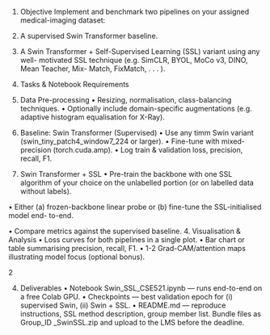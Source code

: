1. Objective
Implement and benchmark two pipelines on your assigned medical-imaging dataset:
1. A supervised Swin Transformer baseline.

2. A Swin Transformer + Self-Supervised Learning (SSL) variant using any well-
motivated SSL technique (e.g. SimCLR, BYOL, MoCo v3, DINO, Mean Teacher, Mix-
Match, FixMatch, . . . ).


3. Tasks & Notebook Requirements
1. Data Pre-processing
• Resizing, normalisation, class-balancing techniques.
• Optionally include domain-specific augmentations (e.g. adaptive histogram equalisation
for X-Ray).
2. Baseline: Swin Transformer (Supervised)
• Use any timm Swin variant (swin_tiny_patch4_window7_224 or larger).
• Fine-tune with mixed-precision (torch.cuda.amp).
• Log train & validation loss, precision, recall, F1.
3. Swin Transformer + SSL
• Pre-train the backbone with one SSL algorithm of your choice on the unlabelled portion
(or on labelled data without labels).

• Either (a) frozen-backbone linear probe or (b) fine-tune the SSL-initialised model end-
to-end.

• Compare metrics against the supervised baseline.
4. Visualisation & Analysis
• Loss curves for both pipelines in a single plot.
• Bar chart or table summarising precision, recall, F1.
• 1-2 Grad-CAM/attention maps illustrating model focus (optional bonus).

2

4. Deliverables
• Notebook Swin_SSL_CSE521.ipynb — runs end-to-end on a free Colab GPU.
• Checkpoints — best validation epoch for (i) supervised Swin, (ii) Swin + SSL.
• README.md — reproduce instructions, SSL method description, group member list.
Bundle files as Group_ID _SwinSSL.zip and upload to the LMS before the deadline.
